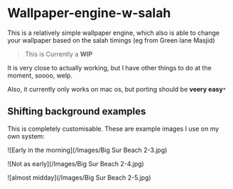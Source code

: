 # Wallpaper-engine-w-salah

This is a relatively simple wallpaper engine, which also is able to change your wallpaper based on the salah timings (eg from Green lane Masjid)

> This is Currently a **WIP**

It is very close to actually working, but I have other things to do at the moment, soooo, welp.

Also, it currently only works on mac os, but porting should be **veery easy**`*`


## Shifting background examples

This is completely customisable. These are example images I use on my own system:


![Early in the morning](/Images/Big Sur Beach 2-3.jpg)

![Not as early](/Images/Big Sur Beach 2-4.jpg)

![almost midday](/Images/Big Sur Beach 2-5.jpg)
